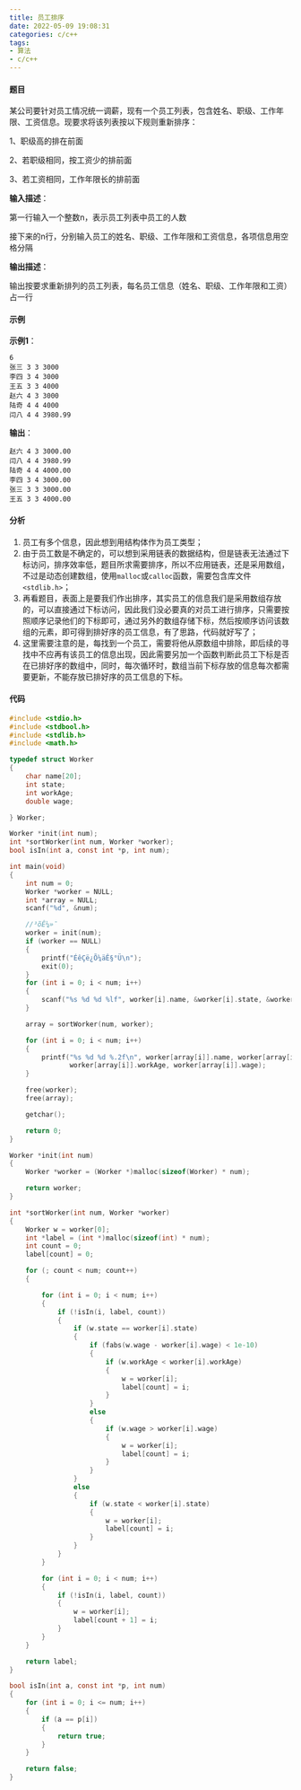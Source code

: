 ```yaml
---
title: 员工排序
date: 2022-05-09 19:08:31
categories: c/c++
tags:
- 算法
- c/c++
---
```


#### 题目

某公司要针对员工情况统一调薪，现有一个员工列表，包含姓名、职级、工作年限、工资信息。现要求将该列表按以下规则重新排序：

<!-- more -->

1、职级高的排在前面

2、若职级相同，按工资少的排前面

3、若工资相同，工作年限长的排前面

**输入描述**：

第一行输入一个整数n，表示员工列表中员工的人数

接下来的n行，分别输入员工的姓名、职级、工作年限和工资信息，各项信息用空格分隔

**输出描述**：

输出按要求重新排列的员工列表，每名员工信息（姓名、职级、工作年限和工资）占一行

#### 示例

**示例1**：

```
6
张三 3 3 3000
李四 3 4 3000
王五 3 3 4000
赵六 4 3 3000
陆奇 4 4 4000
闫八 4 4 3980.99
```

**输出**：

```
赵六 4 3 3000.00
闫八 4 4 3980.99
陆奇 4 4 4000.00
李四 3 4 3000.00
张三 3 3 3000.00
王五 3 3 4000.00
```

#### 分析

1. 员工有多个信息，因此想到用结构体作为员工类型；
2. 由于员工数是不确定的，可以想到采用链表的数据结构，但是链表无法通过下标访问，排序效率低，题目所求需要排序，所以不应用链表，还是采用数组，不过是动态创建数组，使用`malloc`或`calloc`函数，需要包含库文件`<stdlib.h>`；
3. 再看题目，表面上是要我们作出排序，其实员工的信息我们是采用数组存放的，可以直接通过下标访问，因此我们没必要真的对员工进行排序，只需要按照顺序记录他们的下标即可，通过另外的数组存储下标，然后按顺序访问该数组的元素，即可得到排好序的员工信息，有了思路，代码就好写了；
4. 这里需要注意的是，每找到一个员工，需要将他从原数组中排除，即后续的寻找中不应再有该员工的信息出现，因此需要另加一个函数判断此员工下标是否在已排好序的数组中，同时，每次循环时，数组当前下标存放的信息每次都需要更新，不能存放已排好序的员工信息的下标。

#### 代码

```c
#include <stdio.h>
#include <stdbool.h>
#include <stdlib.h>
#include <math.h>

typedef struct Worker
{
	char name[20];
	int state;
	int workAge;
	double wage;

} Worker;

Worker *init(int num);
int *sortWorker(int num, Worker *worker);
bool isIn(int a, const int *p, int num);

int main(void)
{
	int num = 0;
	Worker *worker = NULL;
	int *array = NULL;
	scanf("%d", &num);

	//³õÊ¼»¯
	worker = init(num);
	if (worker == NULL)
	{
		printf("ÉêÇë¿Õ¼äÊ§°Ü\n");
		exit(0);
	}
	for (int i = 0; i < num; i++)
	{
		scanf("%s %d %d %lf", worker[i].name, &worker[i].state, &worker[i].workAge, &worker[i].wage);
	}

	array = sortWorker(num, worker);

	for (int i = 0; i < num; i++)
	{
		printf("%s %d %d %.2f\n", worker[array[i]].name, worker[array[i]].state,
			   worker[array[i]].workAge, worker[array[i]].wage);
	}

	free(worker);
	free(array);

	getchar();

	return 0;
}

Worker *init(int num)
{
	Worker *worker = (Worker *)malloc(sizeof(Worker) * num);

	return worker;
}

int *sortWorker(int num, Worker *worker)
{
	Worker w = worker[0];
	int *label = (int *)malloc(sizeof(int) * num);
	int count = 0;
	label[count] = 0;

	for (; count < num; count++)
	{

		for (int i = 0; i < num; i++)
		{
			if (!isIn(i, label, count))
			{
				if (w.state == worker[i].state)
				{
					if (fabs(w.wage - worker[i].wage) < 1e-10)
					{
						if (w.workAge < worker[i].workAge)
						{
							w = worker[i];
							label[count] = i;
						}
					}
					else
					{
						if (w.wage > worker[i].wage)
						{
							w = worker[i];
							label[count] = i;
						}
					}
				}
				else
				{
					if (w.state < worker[i].state)
					{
						w = worker[i];
						label[count] = i;
					}
				}
			}
		}

		for (int i = 0; i < num; i++)
		{
			if (!isIn(i, label, count))
			{
				w = worker[i];
				label[count + 1] = i;
			}
		}
	}

	return label;
}

bool isIn(int a, const int *p, int num)
{
	for (int i = 0; i <= num; i++)
	{
		if (a == p[i])
		{
			return true;
		}
	}

	return false;
}
```

